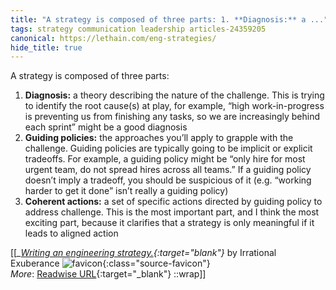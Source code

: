 ```yaml
---
title: "A strategy is composed of three parts: 1. **Diagnosis:** a ..."
tags: strategy communication leadership articles-24359205
canonical: https://lethain.com/eng-strategies/
hide_title: true
---
```


A strategy is composed of three parts:

1.  **Diagnosis:** a theory describing the nature of the challenge. This is trying to identify the root cause(s) at play, for example, “high work-in-progress is preventing us from finishing any tasks, so we are increasingly behind each sprint” might be a good diagnosis
2.  **Guiding policies:** the approaches you’ll apply to grapple with the challenge. Guiding policies are typically going to be implicit or explicit tradeoffs. For example, a guiding policy might be “only hire for most urgent team, do not spread hires across all teams.” If a guiding policy doesn’t imply a tradeoff, you should be suspicious of it (e.g. “working harder to get it done” isn’t really a guiding policy)
3.  **Coherent actions:** a set of specific actions directed by guiding policy to address challenge. This is the most important part, and I think the most exciting part, because it clarifies that a strategy is only meaningful if it leads to aligned action


[[<cite>_[Writing an engineering strategy.](https://lethain.com/eng-strategies/){:target="_blank"}_</cite> by Irrational Exuberance ![favicon](https://s2.googleusercontent.com/s2/favicons?domain=lethain.com){:class="source-favicon"}<br>
_More_: [Readwise URL](https://readwise.io/open/475620660){:target="_blank"}
::wrap]]